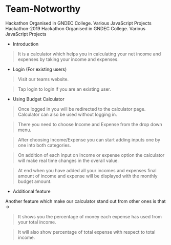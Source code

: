 # Team-Notworthy

Hackathon Organised in GNDEC College. Various JavaScript Projects
Hackathon-2019
Hackathon Organised in GNDEC College. Various JavaScript Projects

* Introduction

> It is a calculator which helps you in calculating your net income and expenses by taking your income and expenses.

* Login (For existing users)

> Visit our teams website.

> Tap login to login if you are an existing user.

* Using Budget Calculator

> Once logged in you will be redirected to the calculator page. Calculator can also be used without logging in.

> There you need to choose Income and Expense from the drop down menu.

> After choosing Income/Expense you can start adding inputs one by one into both categories.

> On addition of each input on Income or expense option the calculator will make real time changes in the overall value.

> At end when you have added all your incomes and expenses final amount of income and expense will be displayed with the monthly budget amount.

* Additional feature

Another feature which make our calculator stand out from other ones is that ->

> It shows you the percentage of money each expense has used from your total income.

> It will also show percentage of total expense with respect to total income.
